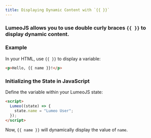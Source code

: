 ```yaml
---
title: Displaying Dynamic Content with `{{ }}`
---
```


### LumeoJS allows you to use double curly braces `{{ }}` to display dynamic content.

### Example

In your HTML, use `{{ }}` to display a variable:

```html
<p>Hello, {{ name }}!</p>
```

### Initializing the State in JavaScript

Define the variable within your LumeoJS state:

```html
<script>
  Lumeo((state) => {
    state.name = "Lumeo User";
  });
</script>
```

Now, `{{ name }}` will dynamically display the value of `name`.
